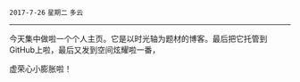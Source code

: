 `2017-7-26`    	`星期二`      `多云`

---

今天集中做啦一个个人主页。它是以时光轴为题材的博客。最后把它托管到GitHub上啦，最后又发到空间炫耀啦一番，

虚荣心小膨胀啦！